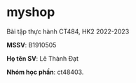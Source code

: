 # myshop

Bài tập thực hành CT484, HK2 2022-2023

**MSSV**: B1910505

**Họ tên SV**: Lê Thành Đạt

**Nhóm học phần**: ct48403.
